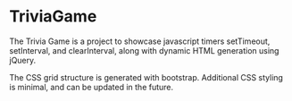 # TriviaGame

The Trivia Game is a project to showcase javascript timers setTimeout, setInterval, and clearInterval, along with dynamic HTML generation using jQuery.

The CSS grid structure is generated with bootstrap.  Additional CSS styling is minimal, and can be updated in the future.